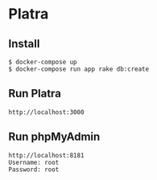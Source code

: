 # Platra

## Install 

```
$ docker-compose up
$ docker-compose run app rake db:create
```

## Run Platra

```
http://localhost:3000
```

## Run phpMyAdmin

```
http://localhost:8181
Username: root
Password: root
```



